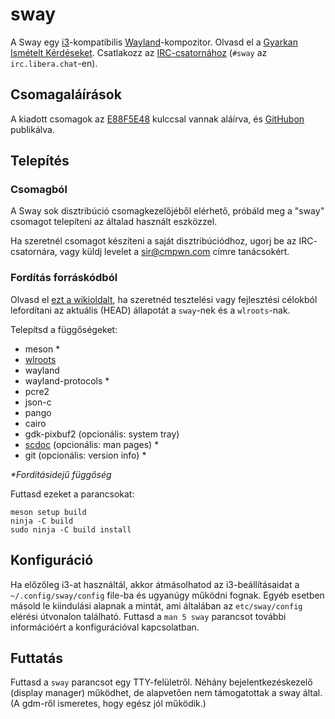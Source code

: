 # sway

A Sway egy [i3]-kompatibilis [Wayland]-kompozitor. Olvasd el a [Gyarkan Ismételt Kérdéseket][FAQ]. Csatlakozz az [IRC-csatornához][IRC channel] \(`#sway` az `irc.libera.chat`-en).

## Csomagaláírások

A kiadott csomagok az [E88F5E48] kulccsal vannak aláírva, és [GitHubon][GitHub releases] publikálva.

## Telepítés

### Csomagból

A Sway sok disztribúció csomagkezelőjéből elérhető, próbáld meg a "sway"
csomagot telepíteni az általad használt eszközzel.

Ha szeretnél csomagot készíteni a saját disztribúciódhoz, ugorj be az IRC-
csatornára, vagy küldj levelet a sir@cmpwn.com címre tanácsokért.

### Fordítás forráskódból

Olvasd el [ezt a wikioldalt][Development setup], ha szeretnéd tesztelési vagy
fejlesztési célokból lefordítani az aktuális (HEAD) állapotát a `sway`-nek és a
`wlroots`-nak.

Telepítsd a függőségeket:

* meson \*
* [wlroots]
* wayland
* wayland-protocols \*
* pcre2
* json-c
* pango
* cairo
* gdk-pixbuf2 (opcionális: system tray)
* [scdoc] (opcionális: man pages) \*
* git (opcionális: version info) \*

_\*Fordításidejű függőség_

Futtasd ezeket a parancsokat:

    meson setup build
    ninja -C build
    sudo ninja -C build install

## Konfiguráció

Ha előzőleg i3-at használtál, akkor átmásolhatod az i3-beállításaidat a
`~/.config/sway/config` file-ba és ugyanúgy működni fognak. Egyéb esetben másold
le kiindulási alapnak a mintát, ami általában az `etc/sway/config` elérési
útvonalon található.
Futtasd a `man 5 sway` parancsot további információért a konfigurációval
kapcsolatban.

## Futtatás

Futtasd a `sway` parancsot egy TTY-felületről. Néhány bejelentkezéskezelő
(display manager) működhet, de alapvetően nem támogatottak a sway által. (A
gdm-ről ismeretes, hogy egész jól működik.)

[i3]: https://i3wm.org/
[Wayland]: http://wayland.freedesktop.org/
[FAQ]: https://github.com/swaywm/sway/wiki
[IRC channel]: https://web.libera.chat/gamja/?channels=#sway
[E88F5E48]: https://keys.openpgp.org/search?q=34FF9526CFEF0E97A340E2E40FDE7BE0E88F5E48
[GitHub releases]: https://github.com/swaywm/sway/releases
[Development setup]: https://github.com/swaywm/sway/wiki/Development-Setup
[wlroots]: https://gitlab.freedesktop.org/wlroots/wlroots
[scdoc]: https://git.sr.ht/~sircmpwn/scdoc
